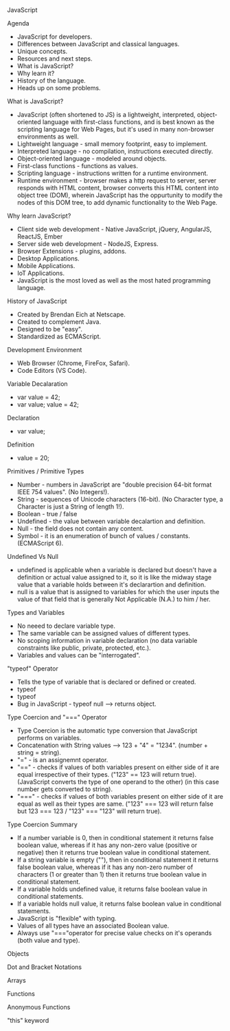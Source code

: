 JavaScript

Agenda
- JavaScript for developers.
- Differences between JavaScript and classical languages.
- Unique concepts.
- Resources and next steps.
- What is JavaScript?
- Why learn it?
- History of the language.
- Heads up on some problems.

What is JavaScript?
- JavaScript (often shortened to JS) is a lightweight, interpreted, object-oriented language with first-class functions, and is best known as the scripting language for Web Pages, but it's used in many non-browser environments as well.
- Lightweight language - small memory footprint, easy to implement.
- Interpreted language - no compilation, instructions executed directly.
- Object-oriented language - modeled around objects.
- First-class functions - functions as values.
- Scripting language - instructions written for a runtime environment.
- Runtime environment - browser makes a http request to server, server responds with HTML content, browser converts this HTML content into object tree (DOM), wherein JavaScript has the oppurtunity to modify the nodes of this DOM tree, to add dynamic functionality to the Web Page.

Why learn JavaScript?
- Client side web development - Native JavaScript, jQuery, AngularJS, ReactJS, Ember
- Server side web development - NodeJS, Express.
- Browser Extensions - plugins, addons.
- Desktop Applications.
- Mobile Applications.
- IoT Applications.
- JavaScript is the most loved as well as the most hated programming language.

History of JavaScript
- Created by Brendan Eich at Netscape.
- Created to complement Java.
- Designed to be "easy".
-  Standardized as ECMAScript.

Development Environment
- Web Browser (Chrome, FireFox, Safari).
- Code Editors (VS Code).

Variable Decalaration
- var value = 42;
- var value; value = 42;  

Declaration
- var value;

Definition
- value = 20;

Primitives / Primitive Types
- Number - numbers in JavaScript are "double precision 64-bit format IEEE 754 values". (No Integers!).
- String - sequences of Unicode characters (16-bit). (No Character type, a Character is just a String of length 1!).
- Boolean - true / false
- Undefined - the value between variable decalartion and definition.
- Null - the field does not contain any content.
- Symbol - it is an enumeration of bunch of values / constants. (ECMAScript 6).

Undefined Vs Null
- undefined is applicable when a variable is declared but doesn't have a definition or actual value assigned to it, so it is like the midway stage value that a variable holds between it's declarartion and definition.
- null is a value that is assigned to variables for which the user inputs the value of that field that is generally Not Applicable (N.A.) to him / her.

Types and Variables 
- No neeed to declare variable type.
- The same variable can be assigned values of different types.
- No scoping information in variable declaration (no data variable constraints like public, private, protected, etc.).
- Variables and values can be "interrogated".


"typeof" Operator
- Tells the type of variable that is declared or defined or created.
- typeof <value>
- typeof <variable>
- Bug in JavaScript - typeof null --> returns object.

Type Coercion and "===" Operator
- Type Coercion is the automatic type conversion that JavaScript performs on variables. 
- Concatenation with String values --> 123 + "4" = "1234". (number + string = string).
- "=" - is an assignemnt operator.
- "==" - checks if values of both variables present on either side of it are equal irrespective of their types. ("123" == 123 will return true). (JavaScript converts the type of one operand to the other) (in this case number gets converted to string).
- "===" - checks if values of both variables present on either side of it are equal as well as their types are same. ("123" === 123 will return false but 123 === 123 / "123" === "123" will return true).

Type Coercion Summary
- If a number variable is 0, then in conditional statement it returns false boolean value, whereas if it has any non-zero value (positive or negative) then it returns true boolean value in conditional statement.
- If a string variable is empty (""), then in conditional statement it returns false boolean value, whereas if it has any non-zero number of characters (1 or greater than 1) then it returns true boolean value in conditional statement.
- If a variable holds undefined value, it returns false boolean value in conditional statements.
- If a variable holds null value, it returns false boolean value in conditional statements.
- JavaScript is "flexible" with typing.
- Values of all types have an associated Boolean value.
- Always use "==="operator for precise value checks on it's operands (both value and type).

Objects


Dot and Bracket Notations


Arrays


Functions


Anonymous Functions


"this" keyword